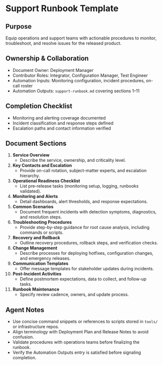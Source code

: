 # Support Runbook Template

## Purpose

Equip operations and support teams with actionable procedures to monitor, troubleshoot, and resolve issues for the released product.

## Ownership & Collaboration

- Document Owner: Deployment Manager
- Contributor Roles: Integrator, Configuration Manager, Test Engineer
- Automation Inputs: Monitoring configuration, incident procedures, on-call roster
- Automation Outputs: `support-runbook.md` covering sections 1–11

## Completion Checklist

- Monitoring and alerting coverage documented
- Incident classification and response steps defined
- Escalation paths and contact information verified

## Document Sections

1. **Service Overview**
   - Describe the service, ownership, and criticality level.
2. **Key Contacts and Escalation**
   - Provide on-call rotation, subject-matter experts, and escalation hierarchy.
3. **Operational Readiness Checklist**
   - List pre-release tasks (monitoring setup, logging, runbooks validated).
4. **Monitoring and Alerts**
   - Detail dashboards, alert thresholds, and response expectations.
5. **Common Scenarios**
   - Document frequent incidents with detection symptoms, diagnostics, and resolution steps.
6. **Troubleshooting Procedures**
   - Provide step-by-step guidance for root cause analysis, including commands or scripts.
7. **Recovery and Rollback**
   - Outline recovery procedures, rollback steps, and verification checks.
8. **Change Management**
   - Describe processes for deploying hotfixes, configuration changes, and emergency releases.
9. **Communication Templates**
   - Offer message templates for stakeholder updates during incidents.
10. **Post-Incident Activities**
    - Define postmortem expectations, data to collect, and follow-up tasks.
11. **Runbook Maintenance**
    - Specify review cadence, owners, and update process.

## Agent Notes

- Use concise command snippets or references to scripts stored in `tools/` or infrastructure repos.
- Align terminology with Deployment Plan and Release Notes to avoid confusion.
- Validate procedures with operations teams before finalizing the runbook.
- Verify the Automation Outputs entry is satisfied before signaling completion.
